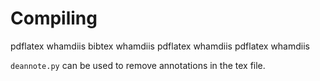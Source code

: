 Compiling
=========

pdflatex whamdiis
bibtex whamdiis
pdflatex whamdiis
pdflatex whamdiis


`deannote.py` can be used to remove annotations in the tex file.
